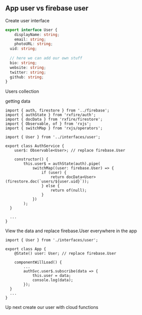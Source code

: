 ## App user vs firebase user

Create user interface

```ts
export interface User {
	displayName: string;
	email: string;
	photoURL: string;
  uid: string;
  
  // here we can add our own stuff
  bio: string;
  website: string;
  twitter: string;
  github: string;
}
```

Users collection

getting data

```tsx
import { auth, firestore } from '../firebase';
import { authState } from 'rxfire/auth';
import { docData } from 'rxfire/firestore';
import { Observable, of } from 'rxjs';
import { switchMap } from 'rxjs/operators';

import { User } from '../interfaces/user';

export class AuthService {
	user$: Observable<User>; // replace firebase.User

	constructor() {
		this.user$ = authState(auth).pipe(
			switchMap((user: firebase.User) => {
				if (user) {
					return docData<User>(firestore.doc(`users/${user.uid}`));
				} else {
					return of(null);
				}
			})
		);
  }

  ...
}
```

View the data and replace firebase.User everywhere in the app

```tsx
import { User } from './interfaces/user';

export class App {
	@State() user: User; // replace firebase.User

	componentWillLoad() {
		...
		authSvc.user$.subscribe(data => {
			this.user = data;
			console.log(data);
		});
  }
  ...
}
```

Up next create our user with cloud functions